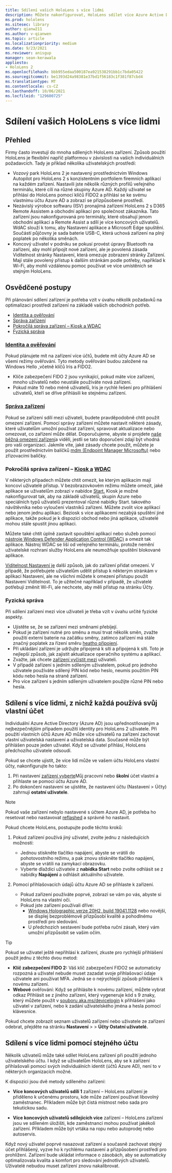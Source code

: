 ```yaml
---
title: Sdílení vašich HoloLens s více lidmi
description: Můžete nakonfigurovat, HoloLens sdílet více Azure Active Directory účty, nebo více uživateli, kteří používají jeden účet.
ms.prod: hololens
ms.sitesec: library
author: qianw211
ms.author: v-qianwen
ms.topic: article
ms.localizationpriority: medium
ms.date: 9/23/2021
ms.reviewer: anisgup
manager: sean-kerawala
appliesto:
- HoloLens 2
ms.openlocfilehash: bbb955edaa500187ea921538291bb1c7bda05422
ms.sourcegitcommit: be1393d24a98381e37bd1f56183c1f381f87cbd4
ms.translationtype: MT
ms.contentlocale: cs-CZ
ms.lasthandoff: 10/06/2021
ms.locfileid: "129600725"
---
```

# <a name="share-your-hololens-with-multiple-people"></a>Sdílení vašich HoloLens s více lidmi

## <a name="overview"></a>Přehled

Firmy často investují do mnoha sdílených HoloLens zařízení. Způsob použití HoloLens je flexibilní napříč platformou v závislosti na vašich individuálních požadavcích. Tady je příklad několika uživatelských prostředí:

- Vozový park HoloLens 2 je nastavený prostřednictvím Windows Autopilot pro HoloLens 2 s konzistentním portfoliem firemních aplikací na každém zařízení. Nastavili jste několik různých profilů veřejného terminálu, které cílí na různé skupiny Azure AD. Každý uživatel se přihlásí do HoloLens pomocí klíčů FIDO2 a přihlásí se ke svému vlastnímu účtu Azure AD a zobrazí se přizpůsobené prostředí.
- Nezávislý výrobce softwaru (ISV) pronajímá zařízení HoloLens 2 s D365 Remote Assistem a obchodní aplikací pro společnost zákazníka. Tato zařízení jsou nakonfigurovaná pro terminály, které obsahují jenom obchodní aplikaci a Remote Assist a sdílí je více koncových uživatelů. WdAC slouží k tomu, aby Nastavení aplikace a Microsoft Edge spuštění. Součástí půjčovny je sada baterie USB-C, která uchová zařízení na plný poplatek po několika směnách.
- Koncový uživatel v podniku se pokusí provést úpravy Bluetooth na zařízení, aby mohl připojit nové zařízení, ale je povolená zásada Viditelnost stránky Nastavení, která omezuje zobrazení stránky Zařízení. Mají stále povolený přístup k dalším stránkám podle potřeby, například k Wi-Fi, aby mohli vzdálenou pomoc používat ve více umístěních se stejným HoloLens.

## <a name="best-practices"></a>Osvědčené postupy

Při plánování sdílení zařízení je potřeba vzít v úvahu několik požadavků na optimalizaci prostředí zařízení na základě vašich obchodních potřeb.

- [Identita a ověřování](#identity-and-authentication)
- [Správa zařízení](#device-management)
- [Pokročilá správa zařízení – Kiosk a WDAC](#advanced-device-management---kiosk-and-wdac)
- [Fyzická správa](#physical-management)

### <a name="identity-and-authentication"></a>[Identita a ověřování](hololens-identity.md)

Pokud plánujete mít na zařízení více účtů, budete mít účty Azure AD se všemi režimy ověřování. Tyto metody ověřování budou založené na Windows Hello [,](/windows-hardware/design/device-experiences/windows-hello)včetně klíčů Iris a FIDO2.

- Klíče zabezpečení FIDO 2 jsou vynikající, pokud máte více zařízení, mnoho uživatelů nebo neustále používáte nová zařízení.
- Pokud máte 10 nebo méně uživatelů, Iris je rychlé řešení pro přihlášení uživatelů, kteří se dříve přihlásili ke stejnému zařízení.

### <a name="device-management"></a>[Správa zařízení](hololens-csp-policy-overview.md)

Pokud se zařízení sdílí mezi uživateli, budete pravděpodobně chtít použít omezení zařízení. Pomocí správy zařízení můžete nastavit některé zásady, které uživatelům umožní používat zařízení, spravovat aktualizace nebo omezovat, co zařízení může dělat. Doporučujeme, abyste si projdete [naše běžná omezení zařízení](hololens-common-device-restrictions.md)a viděli, jestli se tato doporučení zdají být vhodná pro vaši organizaci. Jakmile víte, jaké zásady chcete použít, můžete je použít prostřednictvím balíčků [mdm (Endpoint Manager Microsoftu)](hololens-mdm-configure.md) nebo zřizovacími balíčky.

### <a name="advanced-device-management---kiosk-and-wdac"></a>Pokročilá správa zařízení – [Kiosk a](hololens-kiosk.md) [WDAC](windows-defender-application-control-wdac.md)

V některých případech můžete chtít omezit, ke kterým aplikacím mají koncoví uživatelé přístup. V bezobrazovkovém režimu můžete omezit, jaké aplikace se uživatelům zobrazí v nabídce [Start.](hololens-kiosk.md) Kiosk je možné nakonfigurovat tak, aby na základě uživatelů, skupin Azure nebo speciálních typů uživatelů prezentoval různé nabídky Start. takového návštěvníka nebo vyloučení vlastníků zařízení. Můžete zvolit více aplikací nebo jenom jednu aplikaci. Beziosk s více aplikacemi nezabýá spuštění jiné aplikace, takže pokud je k dispozici obchod nebo jiná aplikace, uživatelé mohou stále spustit jinou aplikaci.

Můžete také chtít úplně zastavit spouštění aplikací nebo služeb pomocí [nástroje Windows Defender Application Control (WDAC)](windows-defender-application-control-wdac.md) a omezit tak aplikace. Nástroj WDAC se liší od veřejného terminálu, protože nemění uživatelské rozhraní služby HoloLens ale neumožňuje spuštění blokované aplikace.

[Viditelnost Nastavení je](settings-uri-list.md) další způsob, jak do zařízení přidat omezení. V případě, že potřebujete uživatelům udělit přístup k některým stránkám v aplikaci Nastavení, ale ne všichni můžete k omezení přístupu použít Nastavení Viditelnost. To je užitečné například v případě, že uživatelé potřebují změnit Wi-Fi, ale nechcete, aby měli přístup na stránku Účty.

### <a name="physical-management"></a>Fyzická správa

Při sdílení zařízení mezi více uživateli je třeba vzít v úvahu určité fyzické aspekty.

- Ujistěte se, že se zařízení mezi směnami přebíjejí.
- Pokud je zařízení nutné pro směnu a musí trvat několik směn, zvažte použití externí baterie na začátku směny, zatímco zařízení má stále značný poplatek za řízení směru [heatho připojení](hololens2-charging.md#managing-heat).
- Při ukládání zařízení je udržujte připojená k síti a připojená k síti. Toto je nejlepší způsob, jak zajistit aktualizace operačního systému a aplikací.
- Zvažte, jak chcete [zařízení vyčistit mezi](hololens2-maintenance.md) uživateli.
- V případě zařízení s jedním sdíleným uživatelem, pokud pro jednoho uživatele používáte sdílený PIN kód nebo heslo, neumis použitím PIN kódu nebo hesla na straně zařízení.
- Pro více zařízení s jedním sdíleným uživatelem použijte různé PIN nebo hesla.

## <a name="share-with-multiple-people-each-using-their-own-account"></a>Sdílení s více lidmi, z nichž každá používá svůj vlastní účet

Individuální Azure Active Directory (Azure AD) jsou upřednostňovaným a nejbezpečnějším případem použití identity pro HoloLens 2 uživatele. Při použití vlastních účtů Azure AD může více uživatelů na zařízení zachovat vlastní uživatelská nastavení a uživatelská data. Současně může být přihlášen pouze jeden uživatel. Když se uživatel přihlásí, HoloLens předchozího uživatele odsoudí.

Pokud se chcete ujistit, že více lidí může ve vašem účtu HoloLens vlastní účty, nakonfigurujte ho takto:

1. Při nastavení [zařízení vyberte](hololens2-start.md)Můj pracovní nebo **školní** účet vlastní a přihlaste se pomocí účtu Azure AD.
1. Po dokončení nastavení se ujistěte, že nastavení účtu (Nastavení > Účty) zahrnují **ostatní uživatele**.

> [!NOTE]
> Pokud vaše zařízení nebylo nastavené s účtem Azure AD, je potřeba ho resetovat nebo nastavovat [reflashed](hololens-recovery.md) a správně ho nastavit.

Pokud chcete HoloLens, postupujte podle těchto kroků:

1. Pokud zařízení používá jiný uživatel, zvolte jednu z následujících možností:
   - Jednou stiskněte tlačítko napájení, abyste se vrátili do pohotovostního režimu, a pak znovu stiskněte tlačítko napájení, abyste se vrátili na zamykací obrazovku.
   - Vyberte dlaždici uživatele z **nabídka Start** nebo zvolte odhlásit se z nabídky **Napájení** a odhlásit aktuálního uživatele.

1. Pomocí přihlašovacích údajů účtu Azure AD se přihlaste k zařízení.  
    - Pokud zařízení používáte poprvé, zobrazí se vám po vás, abyste si HoloLens na vlastní oči. [](hololens-calibration.md)
    - Pokud jste zařízení používali dříve:
        - [Windows Holographic verze 20H2, build 19041.1128](hololens-release-notes.md#windows-holographic-version-20h2) nebo novější, se displej bezproblémově přizpůsobí kvalitě a pohodlnému prostředí pro sledování.
        - U předchozích sestavení bude potřeba ruční zásah, který vám umožní přizpůsobit se vašim očím.

> [!TIP]
> Pokud se uživatel ještě nepřihlásí k zařízení, zkuste pro rychlejší přihlášení použít jednu z těchto dvou metod:
>
> - **Klíč zabezpečení FIDO 2:** Váš klíč zabezpečení FIDO2 se automaticky rozpozná a uživatel nebude muset zazadat svoje přihlašovací údaje uživatele ani používat MFA. Jedná se o nejrychlejší způsob přihlášení k novému zařízení.
> - **Webové** ověřování: Když se přihlásíte k novému  zařízení, můžete vybrat odkaz Přihlásit se z jiného zařízení, který vygeneruje kód s 9 znaky, který můžete použít v [souboru aka.ms/devicelogin](https://login.microsoftonline.com/common/oauth2/deviceauth) k přihlášení jako uživatel v zařízení, nebo k zadání uživatelského jména a hesla pomocí klávesnice.

Pokud chcete zobrazit seznam uživatelů zařízení nebo uživatele ze zařízení odebrat, přejděte na stránku **Nastavení**  >    >  **Účty Ostatní uživatelé.**

## <a name="share-with-multiple-people-all-using-the-same-account"></a>Sdílení s více lidmi pomocí stejného účtu

Několik uživatelů může také sdílet HoloLens zařízení při použití jednoho uživatelského účtu. I když se uživatelům HoloLens, aby se k zařízení přihlašovali pomocí svých individuálních identit (účtů Azure AD), není to v některých organizacích možné.

K dispozici jsou dvě metody sdíleného zařízení:

- **Více koncových uživatelů sdílí 1** zařízení – HoloLens zařízení je přiděleno k určenému prostoru, kde může zařízení používat libovolný zaměstnanec. Příkladem může být čistá místnost nebo sada pro tekutickou sadu.

- **Více koncových uživatelů sdílejících více** zařízení – HoloLens zařízení jsou ve sdíleném úložišti, kde zaměstnanci mohou používat jakékoli zařízení. Příkladem může být vrtáka na ropu nebo autoprodej nebo autoservis.

Když nový uživatel poprvé nasazovat zařízení a současně zachovat stejný účet přihlášený, vyzve ho k rychlému nastavení a přizpůsobení prostředí pro prohlížení. Zařízení bude ukládat informace o zásobách, aby se automaticky optimalizovala kvalita a komfort pro sledování jednotlivých uživatelů. Uživatelé nebudou muset zařízení znovu nakalibrovat.
